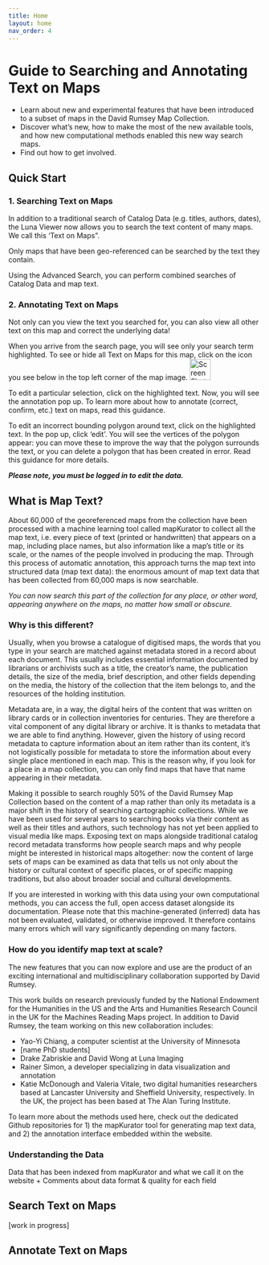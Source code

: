 ```yaml
---
title: Home
layout: home
nav_order: 4
---
```



# Guide to Searching and Annotating Text on Maps

- Learn about new and experimental features that have been introduced to a subset of maps in the David Rumsey Map Collection. 
- Discover what’s new, how to make the most of the new available tools, and how new computational methods enabled this new way search maps. 
- Find out how to get involved.


## Quick Start

### 1. Searching Text on Maps

In addition to a traditional search of Catalog Data (e.g. titles, authors, dates), the Luna Viewer now allows you to search the text content of many maps. We call this ‘Text on Maps”. 

Only maps that have been geo-referenced can be searched by the text they contain.

Using the Advanced Search, you can perform combined searches of Catalog Data and map text. 




### 2. Annotating Text on Maps

Not only can you view the text you searched for, you can also view all other text on this map and correct the underlying data!


 When you arrive from the search page, you will see only your search term highlighted. To see or hide all Text on Maps for this map, click on the icon you see below in the top left corner of the map image.
<img width="42" alt="Screen Shot 2023-03-16 at 17 06 24" src="https://user-images.githubusercontent.com/20363927/225681301-0f4aadf6-9179-4c08-b948-a70eeb49de30.png">


To edit a particular selection, click on the highlighted text. Now, you will see the annotation pop up. To learn more about how to annotate (correct, confirm, etc.) text on maps, read this guidance.


To edit an incorrect bounding polygon around text, click on the highlighted text. In the pop up, click ‘edit’. You will see the vertices of the polygon appear: you can move these to improve the way that the polygon surrounds the text, or you can delete a polygon that has been created in error. Read this guidance for more details.


***Please note, you must be logged in to edit the data.***


## What is Map Text?
About 60,000 of the georeferenced maps from the collection have been processed with a machine learning tool called mapKurator to collect all the map text, i.e. every piece of text (printed or handwritten) that appears on a map, including place names, but also information like a map’s title or its scale, or the names of the people involved in producing the map. Through this process of automatic annotation, this approach turns the map text into structured data (map text data): the enormous amount of map text data that has been collected from 60,000 maps is now searchable. 

*You can now search this part of the collection for any place, or other word, appearing anywhere on the maps, no matter how small or obscure.* 

### Why is this different?
Usually, when you browse a catalogue of digitised maps, the words that you type in your search are matched against metadata stored in a record about each document. This usually includes essential information documented by librarians or archivists such as a title, the creator’s name, the publication details, the size of the media, brief description, and other fields depending on the media, the history of the collection that the item belongs to, and the resources of the holding institution. 

Metadata are, in a way, the digital heirs of the content that was written on library cards or in collection inventories for centuries. They are therefore a vital component of any digital library or archive. It is thanks to metadata that we are able to find anything. However, given the history of using record metadata to capture information about an item rather than its content, it’s not logistically possible for metadata to store the information about every single place mentioned in each map. This is the reason why, if you look for a place in a map collection, you can only find maps that have that name appearing in their metadata.

Making it possible to search roughly 50% of the David Rumsey Map Collection based on the content of a map rather than only its metadata is a major shift in the history of searching cartographic collections. While we have been used for several years to searching books via their content as well as their titles and authors, such technology has not yet been applied to visual media like maps. Exposing text on maps alongside traditional catalog record metadata transforms how people search maps and why people might be interested in historical maps altogether: now the content of large sets of maps can be examined as data that tells us not only about the history or cultural context of specific places, or of specific mapping traditions, but also about broader social and cultural developments. 

If you are interested in working with this data using your own computational methods, you can access the full, open access dataset alongside its documentation. Please note that this machine-generated (inferred) data has not been evaluated, validated, or otherwise improved. It therefore contains many errors which will vary significantly depending on many factors. 

### How do you identify map text at scale?
The new features that you can now explore and use are the product of an exciting international and multidisciplinary collaboration supported by David Rumsey. 

This work builds on research previously funded by the National Endowment for the Humanities in the US and the Arts and Humanities Research Council in the UK for the Machines Reading Maps project. In addition to David Rumsey, the team working on this new collaboration includes:

- Yao-Yi Chiang, a computer scientist at the University of Minnesota 
- [name PhD students] 
- Drake Zabriskie and David Wong at Luna Imaging 
- Rainer Simon, a developer specializing in data visualization and annotation 
- Katie McDonough and Valeria Vitale, two digital humanities researchers based at Lancaster University and Sheffield University, respectively. In the UK, the project has been based at The Alan Turing Institute.

To learn more about the methods used here, check out the dedicated Github repositories for 1) the mapKurator tool for generating map text data, and 2) the annotation interface embedded within the website. 

### Understanding the Data
Data that has been indexed from mapKurator and what we call it on the website + Comments about data format & quality for each field 



## Search Text on Maps

[work in progress]


## Annotate Text on Maps

